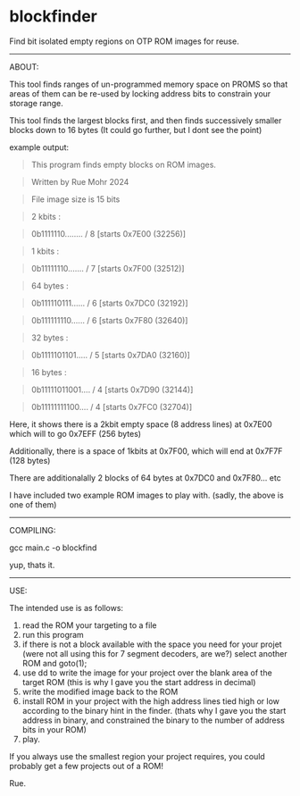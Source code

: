 # blockfinder
Find bit isolated empty regions on OTP ROM images for reuse.

---------------------------

ABOUT:


This tool finds ranges of un-programmed memory space on PROMS so that areas of them can be re-used by locking address bits to constrain your storage range.

This tool finds the largest blocks first, and then finds successively smaller blocks down to 16 bytes (It could go further, but I dont see the point)

example output:


> This program finds empty blocks on ROM images. 

> Written by Rue Mohr 2024 

>

>File image size is 15 bits

>

>2 kbits :

> 0b1111110........ / 8  [starts 0x7E00  (32256)]

>1 kbits :

> 0b11111110....... / 7  [starts 0x7F00  (32512)]

>64 bytes :

> 0b111110111...... / 6  [starts 0x7DC0  (32192)]

> 0b111111110...... / 6  [starts 0x7F80  (32640)]

>32 bytes :

> 0b1111101101..... / 5  [starts 0x7DA0  (32160)]

>16 bytes :

> 0b11111011001.... / 4  [starts 0x7D90  (32144)]

> 0b11111111100.... / 4  [starts 0x7FC0  (32704)]


Here, it shows there is a 2kbit empty space (8 address lines) at 0x7E00 which will to go 0x7EFF (256 bytes)

Additionally, there is a space of 1kbits at 0x7F00, which will end at 0x7F7F (128 bytes)

There are additionalally 2 blocks of 64 bytes at 0x7DC0 and 0x7F80... etc

I have included two example ROM images to play with. (sadly, the above is one of them)


--------------------------------------

COMPILING:

gcc main.c -o blockfind


yup, thats it.


----------------------------------------

USE:

The intended use is as follows:

1) read the ROM your targeting to a file
2) run this program
3) if there is not a block available with the space you need for your projet (were not all using this for 7 segment decoders, are we?) select another ROM and goto(1);
4) use dd to write the image for your project over the blank area of the target ROM (this is why I gave you the start address in decimal)
5) write the modified image back to the ROM
6) install ROM in your project with the high address lines tied high or low according to the binary hint in the finder. (thats why I gave you the start address in binary, and constrained the binary to the number of address bits in your ROM)
7) play.

If you always use the smallest region your project requires, you could probably get a few projects out of a ROM!


Rue.







































